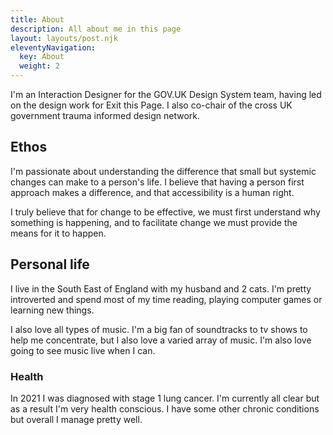 ```yaml
---
title: About 
description: All about me in this page
layout: layouts/post.njk
eleventyNavigation:
  key: About
  weight: 2
---
```

I'm an Interaction Designer for the GOV.UK Design System team, having led on the design work for Exit this Page. I also co-chair of the cross UK government trauma informed design network.

## Ethos
I'm passionate about understanding the difference that small but systemic changes can make to a person's life. I believe that having a person first approach makes a difference, and that accessibility is a human right. 

I truly believe that for change to be effective, we must first understand why something is happening, and to facilitate change we must provide the means for it to happen.

## Personal life
I live in the South East of England with my husband and 2 cats. I'm pretty introverted and spend most of my time reading, playing computer games or learning new things. 

I also love all types of music. I'm a big fan of soundtracks to tv shows to help me concentrate, but I also love a varied array of music. I'm also love going to see music live when I can.  

### Health
In 2021 I was diagnosed with stage 1 lung cancer. I'm currently all clear but as a result I'm very health conscious. I have some other chronic conditions but overall I manage pretty well. 
